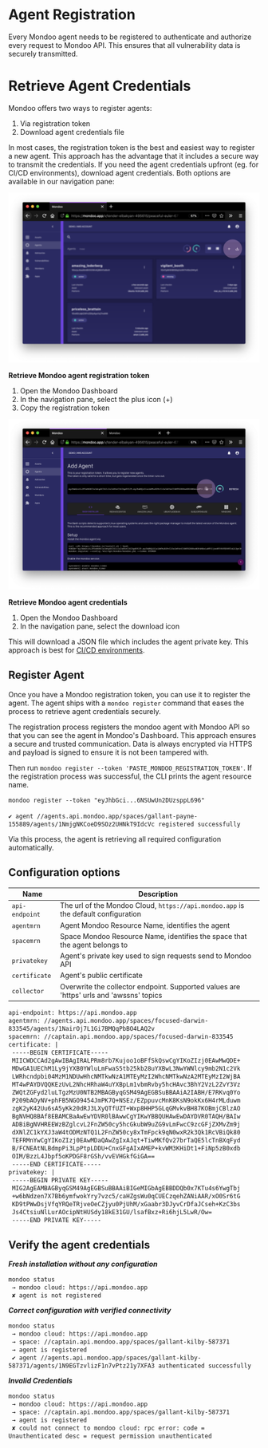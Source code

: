 # Agent Registration

Every Mondoo agent needs to be registered to authenticate and authorize every request to Mondoo API. This ensures that all vulnerability data is securely transmitted. 

# Retrieve Agent Credentials

Mondoo offers two ways to register agents:

1. Via registration token
2. Download agent credentials file

In most cases, the registration token is the best and easiest way to register a new agent. This approach has the advantage that it includes a secure way to transmit the credentials. If you need the agent credentials upfront (eg. for CI/CD environments), download agent credentials. Both options are available in our navigation pane:

![Navigation bar with agent credentials option](../assets/mondoo-agents-credentials-download.png)

**Retrieve Mondoo agent registration token**

1. Open the Mondoo Dashboard
2. In the navigation pane, select the plus icon (+)
3. Copy the registration token

![Copy registration token](../assets/mondoo-agents-registrationtoken.png)

**Retrieve Mondoo agent credentials**

1. Open the Mondoo Dashboard
2. In the navigation pane, select the download icon

This will download a JSON file which includes the agent private key. This approach is best for [CI/CD environments](../integration/cicd).

## Register Agent

Once you have a Mondoo registration token, you can use it to register the agent. The agent ships with a `mondoo register` command that eases the process to retrieve agent credentials securely.

The registration process registers the mondoo agent with Mondoo API so that you can see the agent in Mondoo's Dashboard. This approach ensures a secure and trusted communication. Data is always encrypted via HTTPS and payload is signed to ensure it is not been tampered with.

Then run `mondoo register --token 'PASTE_MONDOO_REGISTRATION_TOKEN'`. If the registration process was successful, the CLI prints the agent resource name.

```
mondoo register --token "eyJhbGci...6NSUwUn2DUzsppL696"

✔ agent //agents.api.mondoo.app/spaces/gallant-payne-155889/agents/1NmjgNKCoeD9SOz2UHNkT9IdcVc registered successfully
```

Via this process, the agent is retrieving all required configuration automatically.

## Configuration options

| Name | Description |
| -------------- | -----------------------------------|
| `api-endpoint`| The url of the Mondoo Cloud, `https://api.mondoo.app` is the default configuration
| `agentmrn`| Agent Mondoo Resource Name, identifies the agent
| `spacemrn`| Space Mondoo Resource Name, identifies the space that the agent belongs to
| `privatekey`| Agent's private key used to sign requests send to Mondoo API
| `certificate`| Agent's public certificate
| `collector`| Overwrite the collector endpoint. Supported values are 'https' urls and 'awssns' topics


```
api-endpoint: https://api.mondoo.app
agentmrn: //agents.api.mondoo.app/spaces/focused-darwin-833545/agents/1NairOj7L1Gi7BMQqPbBO4LAQ2v
spacemrn: //captain.api.mondoo.app/spaces/focused-darwin-833545
certificate: |
 -----BEGIN CERTIFICATE-----
 MIICWDCCAd2gAwIBAgIRALPRm8rb7Kujoo1oBFfSkQswCgYIKoZIzj0EAwMwQDE+
 MDwGA1UEChM1Ly9jYXB0YWluLmFwaS5tb25kb28uYXBwL3NwYWNlcy9mb2N1c2Vk
 LWRhcndpbi04MzM1NDUwHhcNMTkwNzA1MTEyMzI2WhcNMTkwNzA2MTEyMzI2WjBA
 MT4wPAYDVQQKEzUvL2NhcHRhaW4uYXBpLm1vbmRvby5hcHAvc3BhY2VzL2ZvY3Vz
 ZWQtZGFyd2luLTgzMzU0NTB2MBAGByqGSM49AgEGBSuBBAAiA2IABH/E7RKvq0Yo
 P209bAOyNV+phFB5NGO9454JmPK7Q+NSEz/EZppuvcMnK8KsN9okKx6H4rMLduwm
 zgK2yK42Uu6sA5yKk20dRJ3LXyQTfUZT+Wxp8HHP5GLqGMvkvBH87KOBmjCBlzAO
 BgNVHQ8BAf8EBAMCBaAwEwYDVR0lBAwwCgYIKwYBBQUHAwEwDAYDVR0TAQH/BAIw
 ADBiBgNVHREEWzBZglcvL2FnZW50cy5hcGkubW9uZG9vLmFwcC9zcGFjZXMvZm9j
 dXNlZC1kYXJ3aW4tODMzNTQ1L2FnZW50cy8xTmFpck9qN0wxR2k3Qk1RcVBiQk80
 TEFRMnYwCgYIKoZIzj0EAwMDaQAwZgIxAJqt+TiwMKfQv27brTaQE5lcTnBXqFyd
 B/FCNEAtNLBdmpPi3LpPtpLDDU+CnxGFgAIxAMEP+kvWM3KHiDt1+FiNp5zB0xdb
 OIM/BzzL4Jbpf5oKPDGF8rGSh/vvEVHGkfGiGA==
 -----END CERTIFICATE-----
privatekey: |
 -----BEGIN PRIVATE KEY-----
 MIG2AgEAMBAGByqGSM49AgEGBSuBBAAiBIGeMIGbAgEBBDDQb0x7KTu4s6YwgTbj
 +w6bNdzen7X7Bb6ymfwokYry7vzc5/caHZgsWu0qCUECzqehZANiAAR/xO0Sr6tG
 KD9tPWwDsjVfqYRQeTRjveOeCZjyu0PjUhM/xGaabr3DJyvCrDfaJCseh+KzC3bs
 Js4CtsiuNlLurAOcipNtHUSdy18kE31GU/lsafBxz+Ri6hjL5LwR/Ow=
 -----END PRIVATE KEY-----
```

## Verify the agent credentials

***Fresh installation without any configuration***

```
mondoo status
 → mondoo cloud: https://api.mondoo.app
 ✘ agent is not registered
```

***Correct configuration with verified connectivity***

```
mondoo status
 → mondoo cloud: https://api.mondoo.app
 → space: //captain.api.mondoo.app/spaces/gallant-kilby-587371
 → agent is registered
 ✔ agent //agents.api.mondoo.app/spaces/gallant-kilby-587371/agents/1N9EGTzvlizF1n7vPtz21y7XFA3 authenticated successfully
```

***Invalid Credentials***

```
mondoo status
 → mondoo cloud: https://api.mondoo.app
 → space: //captain.api.mondoo.app/spaces/gallant-kilby-587371
 → agent is registered
 ✘ could not connect to mondoo cloud: rpc error: code = Unauthenticated desc = request permission unauthenticated
```

